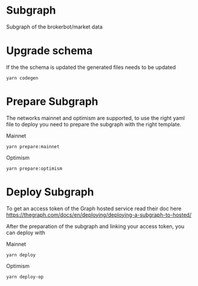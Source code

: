 # Subgraph
Subgraph of the brokerbot/market data

# Upgrade schema

If the the schema is updated the generated files needs to be updated
```
yarn codegen
```

# Prepare Subgraph
The networks mainnet and optimism are supported, to use the right yaml file to deploy you need to prepare the subgraph with the right template.

Mainnet
```
yarn prepare:mainnet
```
Optimism
```
yarn prepare:optimism
```

# Deploy Subgraph
To get an access token of the Graph hosted service read their doc here https://thegraph.com/docs/en/deploying/deploying-a-subgraph-to-hosted/

After the preparation of the subgraph and linking your access token, you can deploy with

Mainnet
```
yarn deploy
```
Optimism
```
yarn deploy-op
```
